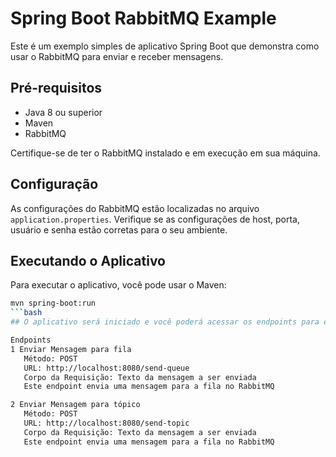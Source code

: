 # Spring Boot RabbitMQ Example

Este é um exemplo simples de aplicativo Spring Boot que demonstra como usar o RabbitMQ para enviar e receber mensagens.

## Pré-requisitos

- Java 8 ou superior
- Maven
- RabbitMQ

Certifique-se de ter o RabbitMQ instalado e em execução em sua máquina.

## Configuração

As configurações do RabbitMQ estão localizadas no arquivo `application.properties`. Verifique se as configurações de host, porta, usuário e senha estão corretas para o seu ambiente.

## Executando o Aplicativo

Para executar o aplicativo, você pode usar o Maven:

```bash
mvn spring-boot:run
```bash
## O aplicativo será iniciado e você poderá acessar os endpoints para enviar e receber mensagens.

Endpoints
1 Enviar Mensagem para fila
   Método: POST
   URL: http://localhost:8080/send-queue
   Corpo da Requisição: Texto da mensagem a ser enviada
   Este endpoint envia uma mensagem para a fila no RabbitMQ

2 Enviar Mensagem para tópico
   Método: POST
   URL: http://localhost:8080/send-topic
   Corpo da Requisição: Texto da mensagem a ser enviada
   Este endpoint envia uma mensagem para a fila no RabbitMQ
